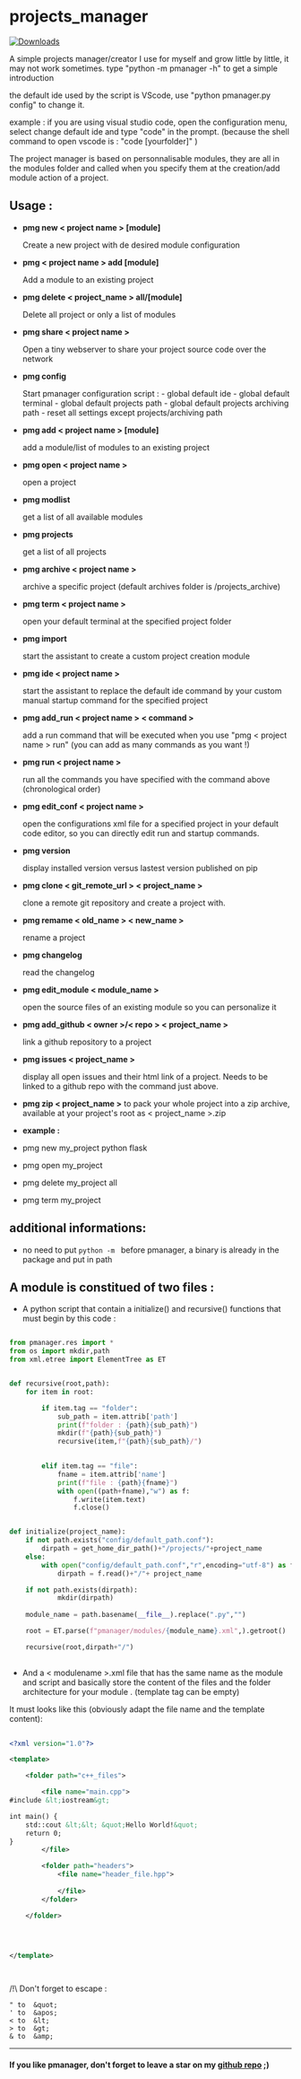 # projects_manager

[![Downloads](https://static.pepy.tech/personalized-badge/projects-manager?period=total&units=none&left_color=black&right_color=blue&left_text=Downloads%20with%20pip)](https://pypi.org/project/projects-manager/)


A simple projects manager/creator I use for myself and grow little by little, it may not work sometimes.
type "python -m pmanager -h" to get a simple introduction

the default ide used by the script is VScode, use "python pmanager.py config" to change it.

example :
if you are using visual studio code, open the  configuration menu, select change default ide and type "code" in the prompt. 
(because the shell command to open vscode is : "code [yourfolder]" )

The project manager is based on personnalisable modules, they are all in the modules folder and called when you specify them at the creation/add module action of a project.

## Usage :


- **pmg new < project name > [module]**
    
    Create a new project with de desired module configuration



- **pmg < project name > add [module]**
    
    
    Add a module to an existing project



- **pmg delete < project_name > all/[module]**
    
    
    Delete all project or only a list of modules



- **pmg share < project name >**
    
    
    Open a tiny webserver to share your project source code over
    the network



- **pmg config**


    Start pmanager configuration script :
        - global default ide
        - global default terminal
        - global default projects path
        - global default projects archiving path
        - reset all settings except projects/archiving path



- **pmg add < project name > [module]**
    
    
    add a module/list of modules to an existing project


- **pmg open < project name >**


    open a project


- **pmg modlist**


    get a list of all available modules


- **pmg projects**


    get a list of all projects


- **pmg archive < project name >**


    archive a specific project 
    (default archives folder is <user home directory>/projects_archive)


- **pmg term < project name >**


    open your default terminal at the specified project folder

- **pmg import**

    start the assistant to create a custom project creation module

- **pmg ide < project name >**

    
    start the assistant to replace the default ide command by your custom manual startup command for the specified project

- **pmg add_run < project name > < command >**


    add a run command that will be executed when you use "pmg < project name > run"
    (you can add as many commands as you want !)

- **pmg run < project name >**
    

    run all the commands you have specified with the command above (chronological order)


- **pmg edit_conf < project name >**

    open the configurations xml file for a specified project in your default code editor, so you can directly edit run and startup commands.


- **pmg version**

    display installed version versus lastest version published on pip


- **pmg clone < git_remote_url > < project_name >**

    clone a remote git repository and create a project with.


- **pmg remame < old_name > < new_name >**

    rename a project

- **pmg changelog**

    read the changelog


- **pmg edit_module < module_name >**

    open the source files of an existing module so you can personalize it


- **pmg add_github < owner >/< repo > < project_name >**

    link a github repository to a project


- **pmg issues < project_name >**

    display all open issues and their html link of a project. Needs to be linked to a github repo with the command just above.

- **pmg zip < project_name >**
    to pack your whole project into a zip archive, available at your project's root as < project_name >.zip

- **example :**

- pmg new my_project python flask
  

- pmg open my_project
  

- pmg delete my_project all
  

- pmg term my_project

  
## additional informations:

- no need to put ``python -m `` before pmanager, a binary is already in the package and put in path


## A module is constitued of two files :

- A python script that contain a initialize()  and recursive() functions that must begin by this code :


```python

from pmanager.res import *
from os import mkdir,path
from xml.etree import ElementTree as ET


def recursive(root,path):
    for item in root:

        if item.tag == "folder":
            sub_path = item.attrib['path']
            print(f"folder : {path}{sub_path}")
            mkdir(f"{path}{sub_path}")
            recursive(item,f"{path}{sub_path}/")

            
        elif item.tag == "file":
            fname = item.attrib['name']
            print(f"file : {path}{fname}")
            with open((path+fname),"w") as f:
                f.write(item.text)
                f.close()


def initialize(project_name):
    if not path.exists("config/default_path.conf"):
        dirpath = get_home_dir_path()+"/projects/"+project_name
    else:
        with open("config/default_path.conf","r",encoding="utf-8") as f:
            dirpath = f.read()+"/"+ project_name

    if not path.exists(dirpath):
            mkdir(dirpath)
        
    module_name = path.basename(__file__).replace(".py","")

    root = ET.parse(f"pmanager/modules/{module_name}.xml",).getroot()

    recursive(root,dirpath+"/")
    


 ```



- And a < modulename >.xml file that has the same name as the module and script and basically store the content of the files and the folder architecture for your module . (template tag can be empty)

It must looks like this (obviously adapt the file name and the template content):


```xml
    
<?xml version="1.0"?>

<template>

    <folder path="c++_files">

        <file name="main.cpp">
#include &lt;iostream&gt;

int main() {
    std::cout &lt;&lt; &quot;Hello World!&quot;
    return 0;
}
        </file>

        <folder path="headers">
            <file name="header_file.hpp">
            
            </file>
        </folder>

    </folder>




</template>

    
```

/!\ Don't forget to escape :

```
" to  &quot;
' to  &apos;
< to  &lt;
> to  &gt;
& to  &amp;
```


___



#### If you like pmanager, don't forget to leave a star on my [github repo](https://www.github.com/thaaoblues/pmanager) ;) 
